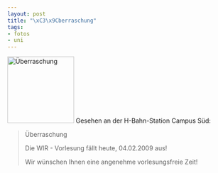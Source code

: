 ```yaml
--- 
layout: post
title: "\xC3\x9Cberraschung"
tags: 
- fotos
- uni
---
```

<a href="http://blog.fabianonline.deturbo.paulstamatiou.com/uploads/2009/02/l-640-480-19243fd5-f617-4918-9ac0-ba7b005e421a.jpeg"><img src="http://blog.fabianonline.deturbo.paulstamatiou.com/uploads/2009/02/l-640-480-19243fd5-f617-4918-9ac0-ba7b005e421a-150x150.jpg" alt="Überraschung" title="Überraschung" width="150" height="150" class="alignright size-thumbnail wp-image-227" /></a>
Gesehen an der H-Bahn-Station Campus Süd:
<blockquote>Überraschung

Die WIR - Vorlesung fällt heute, 04.02.2009 aus!

Wir wünschen Ihnen eine angenehme vorlesungsfreie Zeit!</blockquote><br class="clear" />
